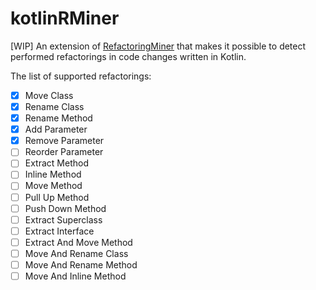 # kotlinRMiner
[WIP] An extension of [RefactoringMiner](https://github.com/tsantalis/RefactoringMiner) that makes it possible to detect performed refactorings in code changes written in Kotlin.

The list of supported refactorings:
- [x] Move Class
- [x] Rename Class
- [x] Rename Method
- [x] Add Parameter
- [x] Remove Parameter
- [ ] Reorder Parameter
- [ ] Extract Method
- [ ] Inline Method
- [ ] Move Method
- [ ] Pull Up Method
- [ ] Push Down Method
- [ ] Extract Superclass
- [ ] Extract Interface
- [ ] Extract And Move Method
- [ ] Move And Rename Class
- [ ] Move And Rename Method
- [ ] Move And Inline Method
